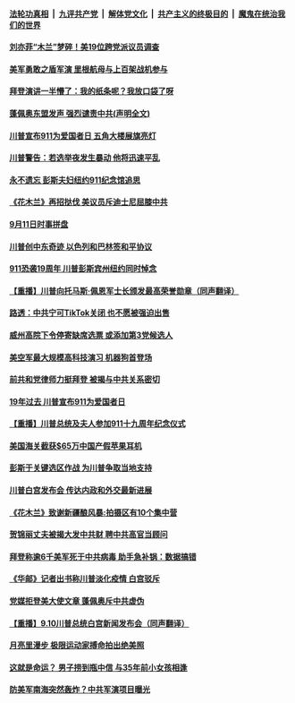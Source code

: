 

####  [法轮功真相](../../../../basic/blob/master/README.md?t=09121831) &nbsp;|&nbsp; [九评共产党](../../../../9ping.md/blob/master/README.md?t=09121831) &nbsp;|&nbsp; [解体党文化](../../../../jtdwh.md/blob/master/README.md?t=09121831)  &nbsp;|&nbsp; [共产主义的终极目的](../../../../gczydzjmd.md/blob/master/README.md?t=09121831) &nbsp;|&nbsp; [魔鬼在统治我们的世界](../../../../mgztzwmdsj.md/blob/master/README.md?t=09121831) 

#### [刘亦菲“木兰”梦碎！美19位跨党派议员调查](../pages/prog203/a102939025.md?t=09121831) 

#### [美军勇敢之盾军演 里根航母与上百架战机参与](../pages/prog203/a102938952.md?t=09121831) 

#### [拜登演讲一半懵了：我的纸条呢？我放口袋了呀](../pages/prog203/a102938942.md?t=09121831) 

#### [蓬佩奥东盟发声 强烈谴责中共(声明全文)](../pages/prog203/a102938916.md?t=09121831) 

#### [川普宣布911为爱国者日 五角大楼展旗亮灯](../pages/prog203/a102938734.md?t=09121831) 

#### [川普警告：若选举夜发生暴动 他将迅速平乱](../pages/prog203/a102938839.md?t=09121831) 

#### [永不遗忘 彭斯夫妇纽约911纪念馆追思](../pages/prog203/a102938798.md?t=09121831) 

#### [《花木兰》再招挞伐 美议员斥迪士尼屈膝中共](../pages/prog203/a102938704.md?t=09121831) 

#### [9月11日时事拼盘](../pages/prog203/a102938769.md?t=09121831) 

#### [川普创中东奇迹 以色列和巴林签和平协议](../pages/prog203/a102938763.md?t=09121831) 

#### [911恐袭19周年 川普彭斯宾州纽约同时悼念](../pages/prog203/a102938699.md?t=09121831) 

#### [【重播】川普向托马斯·佩恩军士长颁发最高荣誉勋章（同声翻译）](../pages/prog203/a102938666.md?t=09121831) 

#### [路透：中共宁可TikTok关闭 也不愿被强迫出售](../pages/prog203/a102938647.md?t=09121831) 

#### [威州高院下令停寄缺席选票 或添加第3党候选人](../pages/prog203/a102938609.md?t=09121831) 

#### [美空军最大规模高科技演习 机器狗首登场](../pages/prog203/a102938398.md?t=09121831) 

#### [前共和党律师力挺拜登 被揭与中共关系密切](../pages/prog203/a102938413.md?t=09121831) 

#### [19年过去 川普宣布911为爱国者日](../pages/prog203/a102938545.md?t=09121831) 

#### [【重播】川普总统及夫人参加911十九周年纪念仪式](../pages/prog203/a102938461.md?t=09121831) 

#### [美国海关截获$65万中国产假苹果耳机](../pages/prog203/a102938358.md?t=09121831) 

#### [彭斯于关键选区作战 为川普争取当地支持](../pages/prog203/a102938076.md?t=09121831) 

#### [川普白宫发布会 传达内政和外交最新进展](../pages/prog203/a102937942.md?t=09121831) 

#### [《花木兰》致谢新疆酿风暴:拍摄区有10个集中营](../pages/prog203/a102937898.md?t=09121831) 

#### [贺锦丽丈夫被揭大发中共财 聘中共高官当顾问](../pages/prog203/a102937880.md?t=09121831) 

#### [拜登称逾6千美军死于中共病毒 助手急补锅：数据搞错](../pages/prog203/a102937716.md?t=09121831) 

#### [《华邮》记者出书称川普淡化疫情 白宫驳斥](../pages/prog203/a102937707.md?t=09121831) 

#### [党媒拒登美大使文章 蓬佩奥斥中共虚伪](../pages/prog203/a102937843.md?t=09121831) 

#### [【重播】9.10川普总统白宫新闻发布会（同声翻译）](../pages/prog203/a102937840.md?t=09121831) 

#### [月亮里漫步 极限运动家搏命拍出绝美照](../pages/prog203/a102937583.md?t=09121831) 

#### [这就是命运？ 男子捞到瓶中信 与35年前小女孩相逢](../pages/prog203/a102937446.md?t=09121831) 

#### [防美军南海突然轰炸？中共军演项目曝光](../pages/prog203/a102937402.md?t=09121831) 

